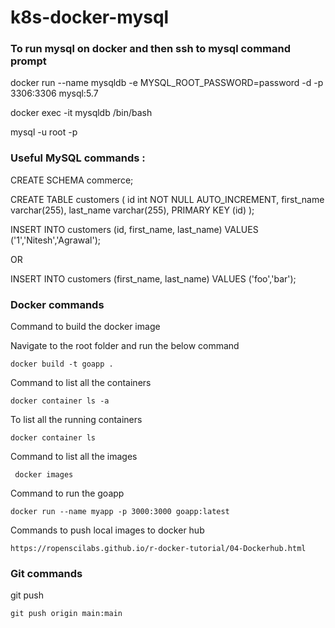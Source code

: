 # k8s-docker-mysql

### To run mysql on docker and then ssh to mysql command prompt 

docker run --name mysqldb -e MYSQL_ROOT_PASSWORD=password -d -p 3306:3306 mysql:5.7

docker exec -it mysqldb /bin/bash

mysql -u root -p

### Useful MySQL commands :

CREATE SCHEMA commerce;

CREATE TABLE customers (
	id int NOT NULL AUTO_INCREMENT,
	first_name varchar(255),
	last_name varchar(255),
	PRIMARY KEY (id)
);

INSERT INTO customers (id, first_name, last_name) VALUES ('1','Nitesh','Agrawal');

OR 

INSERT INTO customers (first_name, last_name) VALUES ('foo','bar');

### Docker commands

Command to build the docker image 

Navigate to the root folder and run the below command

```
docker build -t goapp .
```

Command to list all the containers

```
docker container ls -a
```

To list all the running containers 

```
docker container ls
```

Command to list all the images

```
 docker images
```

Command to run the goapp

```
docker run --name myapp -p 3000:3000 goapp:latest
```

Commands to push local images to docker hub

```
https://ropenscilabs.github.io/r-docker-tutorial/04-Dockerhub.html
```

### Git commands

git push

```
git push origin main:main
```
